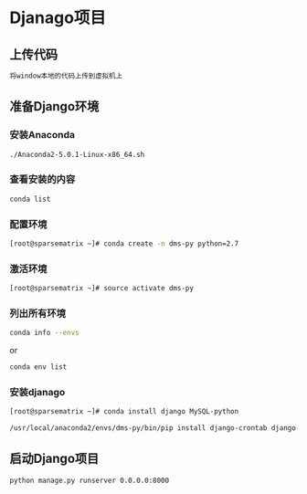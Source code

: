 # Djanago项目

## 上传代码

```bash
将window本地的代码上传到虚拟机上
```

## 准备Django环境

### 安装Anaconda

```bash
./Anaconda2-5.0.1-Linux-x86_64.sh
```

### 查看安装的内容

```bash
conda list
```

### 配置环境

```bash
[root@sparsematrix ~]# conda create -n dms-py python=2.7
```

### 激活环境

```bash
[root@sparsematrix ~]# source activate dms-py
```

### 列出所有环境

```bash
conda info --envs
```

or

```bash
conda env list
```

### 安装djanago

```bash
[root@sparsematrix ~]# conda install django MySQL-python
```

```bash
/usr/local/anaconda2/envs/dms-py/bin/pip install django-crontab django-tasks
```

## 启动Django项目

```base
python manage.py runserver 0.0.0.0:8000
```
